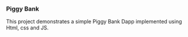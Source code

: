 ### Piggy Bank
This project demonstrates a simple Piggy Bank Dapp implemented using Html, css and JS.